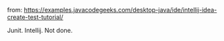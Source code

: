 from: https://examples.javacodegeeks.com/desktop-java/ide/intellij-idea-create-test-tutorial/

Junit. Intellij. Not done.